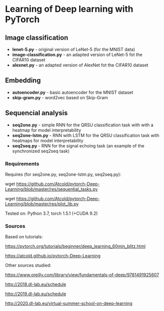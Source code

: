 # Learning of Deep learning with PyTorch

## Image classification

- **lenet-5.py** - original version of LeNet-5 (for the MNIST data)
- **image-classification.py** - an adapted version of LeNet-5 fot the CIFAR10 dataset
- **alexnet.py** - an adapted version of AlexNet fot the CIFAR10 dataset

## Embedding

- **autoencoder.py** - basic autoencoder for the MNIST dataset
- **skip-gram.py** - word2vec based on Skip-Gram

## Sequencial analysis

- **seq2one.py** - simple RNN for the QRSU classification task with with a heatmap for model interpretability
- **seq2one-lstm.py** - RNN with LSTM for the QRSU classification task with heatmaps for model interpretability
- **seq2seq.py** - RNN for the signal echoing task (an example of the synchronized seq2seq task)

### Requirements

Requires (for seq2one.py, seq2one-lstm.py, seq2seq.py):

wget https://github.com/Atcold/pytorch-Deep-Learning/blob/master/res/sequential_tasks.py

wget https://github.com/Atcold/pytorch-Deep-Learning/blob/master/res/plot_lib.py

Tested on: Python 3.7, torch 1.5.1 (+CUDA 9.2)

### Sources

Based on tutorials:

https://pytorch.org/tutorials/beginner/deep_learning_60min_blitz.html

https://atcold.github.io/pytorch-Deep-Learning

Other sources studied:

https://www.oreilly.com/library/view/fundamentals-of-deep/9781491925607

http://2018.dl-lab.eu/schedule

http://2019.dl-lab.eu/schedule

http://2020.dl-lab.eu/virtual-summer-school-on-deep-learning
